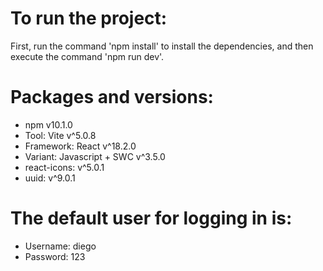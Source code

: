 # To run the project: 

First, run the command 'npm install' to install the dependencies, and then execute the command 'npm run dev'.

# Packages and versions:

- npm v10.1.0
- Tool: Vite v^5.0.8
- Framework: React v^18.2.0
- Variant: Javascript + SWC v^3.5.0
- react-icons: v^5.0.1
- uuid: v^9.0.1

# The default user for logging in is:

- Username: diego
- Password: 123